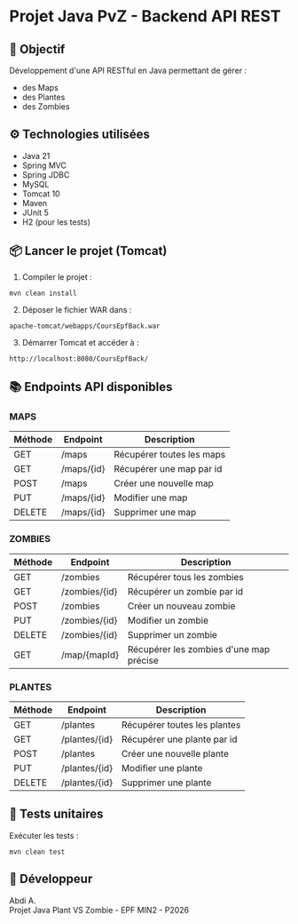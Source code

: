 # Projet Java PvZ - Backend API REST

## 🌟 Objectif

Développement d'une API RESTful en Java permettant de gérer :

- des Maps
- des Plantes
- des Zombies



## ⚙️ Technologies utilisées

- Java 21
- Spring MVC
- Spring JDBC
- MySQL
- Tomcat 10
- Maven
- JUnit 5
- H2 (pour les tests)



## 📦 Lancer le projet (Tomcat)

1. Compiler le projet :

```
mvn clean install
```

2. Déposer le fichier WAR dans :

```
apache-tomcat/webapps/CoursEpfBack.war
```

3. Démarrer Tomcat et accéder à :

```
http://localhost:8080/CoursEpfBack/
```



## 📚 Endpoints API disponibles

### MAPS

| Méthode | Endpoint   | Description               |
| ------- | ---------- | ------------------------- |
| GET     | /maps      | Récupérer toutes les maps |
| GET     | /maps/{id} | Récupérer une map par id  |
| POST    | /maps      | Créer une nouvelle map    |
| PUT     | /maps/{id} | Modifier une map          |
| DELETE  | /maps/{id} | Supprimer une map         |

### ZOMBIES

| Méthode | Endpoint      | Description                             |
| ------- | ------------- | --------------------------------------- |
| GET     | /zombies      | Récupérer tous les zombies              |
| GET     | /zombies/{id} | Récupérer un zombie par id              |
| POST    | /zombies      | Créer un nouveau zombie                 |
| PUT     | /zombies/{id} | Modifier un zombie                      |
| DELETE  | /zombies/{id} | Supprimer un zombie                     |
| GET     | /map/{mapId}  | Récupérer les zombies d'une map précise |

### PLANTES

| Méthode | Endpoint      | Description                  |
| ------- | ------------- | ---------------------------- |
| GET     | /plantes      | Récupérer toutes les plantes |
| GET     | /plantes/{id} | Récupérer une plante par id  |
| POST    | /plantes      | Créer une nouvelle plante    |
| PUT     | /plantes/{id} | Modifier une plante          |
| DELETE  | /plantes/{id} | Supprimer une plante         |

## 🔮 Tests unitaires

Exécuter les tests :

```
mvn clean test
```

## 👤 Développeur

Abdi A.\
Projet Java Plant VS Zombie - EPF MIN2 - P2026

